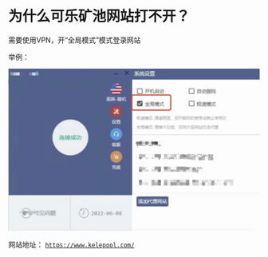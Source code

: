 # 为什么可乐矿池网站打不开？

需要使用VPN，开“全局模式”模式登录网站

举例：

![](<../../.gitbook/assets/image (20).png>)

网站地址： [`https://www.kelepool.com/`](https://www.kelepool.com/)
